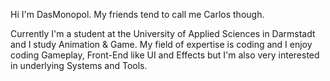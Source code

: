 Hi I'm DasMonopol. My friends tend to call me Carlos though.

Currently I'm a student at the University of Applied Sciences in Darmstadt and I study Animation & Game.
My field of expertise is coding and I enjoy coding Gameplay, Front-End like UI and Effects but I'm also very interested in underlying Systems and Tools.
